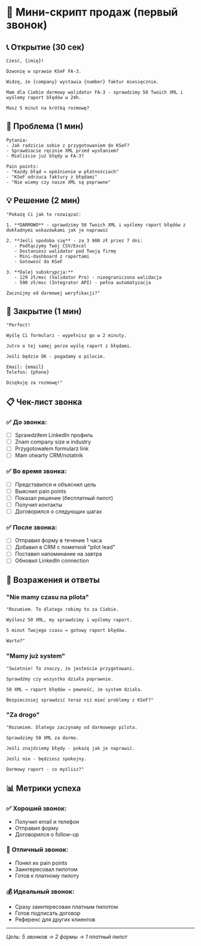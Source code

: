 # 🎯 Мини-скрипт продаж (первый звонок)

## 📞 **Открытие (30 сек)**

```
Cześć, {imię}! 

Dzwonię w sprawie KSeF FA-3. 

Widzę, że {company} wystawia {number} faktur miesięcznie.

Mam dla Ciebie darmowy walidator FA-3 - sprawdzimy 50 Twoich XML i wyślemy raport błędów w 24h.

Masz 5 minut na krótką rozmowę?
```

## 🎯 **Проблема (1 мин)**

```
Pytania:
- Jak radzicie sobie z przygotowaniem do KSeF?
- Sprawdzacie ręcznie XML przed wysłaniem?
- Mieliście już błędy w FA-3?

Pain points:
- "Każdy błąd = opóźnienie w płatnościach"
- "KSeF odrzuca faktury z błędami"
- "Nie wiemy czy nasze XML są poprawne"
```

## 💡 **Решение (2 мин)**

```
"Pokażę Ci jak to rozwiązać:

1. **DARMOWO** - sprawdzimy 50 Twoich XML i wyślemy raport błędów z dokładnymi wskazówkami jak je naprawić

2. **Jeśli spodoba się** - za 3 900 zł przez 7 dni:
   - Podłączymy Twój CSV/Excel
   - Dostaniesz walidator pod Twoją firmę  
   - Mini-dashboard z raportami
   - Gotowość do KSeF

3. **Dalej subskrypcja:**
   - 129 zł/msc (Validator Pro) - nieograniczona walidacja
   - 590 zł/msc (Integrator API) - pełna automatyzacja

Zacznijmy od darmowej weryfikacji?"
```

## 🎯 **Закрытие (1 мин)**

```
"Perfect! 

Wyślę Ci formularz - wypełnisz go w 2 minuty.

Jutro o tej samej porze wyślę raport z błędami.

Jeśli będzie OK - pogadamy o pilocie.

Email: {email}
Telefon: {phone}

Dziękuję za rozmowę!"
```

## 📋 **Чек-лист звонка**

### ✅ **До звонка:**
- [ ] Sprawdziłem LinkedIn профиль
- [ ] Znam company size и industry
- [ ] Przygotowałem formularz link
- [ ] Mam otwarty CRM/notatnik

### ✅ **Во время звонка:**
- [ ] Представился и объяснил цель
- [ ] Выяснил pain points
- [ ] Показал решение (бесплатный пилот)
- [ ] Получил контакты
- [ ] Договорился о следующих шагах

### ✅ **После звонка:**
- [ ] Отправил форму в течение 1 часа
- [ ] Добавил в CRM с пометкой "pilot lead"
- [ ] Поставил напоминание на завтра
- [ ] Обновил LinkedIn connection

## 🎯 **Возражения и ответы**

### "Nie mamy czasu na pilota"
```
"Rozumiem. To dlatego robimy to za Ciebie.

Wyślesz 50 XML, my sprawdzimy i wyślemy raport.

5 minut Twojego czasu = gotowy raport błędów.

Warto?"
```

### "Mamy już system"
```
"Świetnie! To znaczy, że jesteście przygotowani.

Sprawdźmy czy wszystko działa poprawnie.

50 XML → raport błędów → pewność, że system działa.

Bezpieczniej sprawdzić teraz niż mieć problemy z KSeF?"
```

### "Za drogo"
```
"Rozumiem. Dlatego zaczynamy od darmowego pilota.

Sprawdzimy 50 XML za darmo.

Jeśli znajdziemy błędy - pokażę jak je naprawić.

Jeśli nie - będziesz spokojny.

Darmowy raport - co myślisz?"
```

## 📊 **Метрики успеха**

### ✅ **Хороший звонок:**
- Получил email и телефон
- Отправил форму
- Договорился о follow-up

### 🎯 **Отличный звонок:**
- Понял их pain points
- Заинтересовал пилотом
- Готов к платному пилоту

### 💰 **Идеальный звонок:**
- Сразу заинтересован платным пилотом
- Готов подписать договор
- Референс для других клиентов

---

*Цель: 5 звонков → 2 формы → 1 платный пилот*
